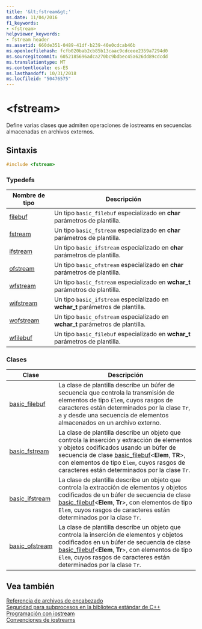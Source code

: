 ```yaml
---
title: '&lt;fstream&gt;'
ms.date: 11/04/2016
f1_keywords:
- <fstream>
helpviewer_keywords:
- fstream header
ms.assetid: 660de351-0489-41df-b239-40e0cdcab46b
ms.openlocfilehash: fcfb020bab2cb85b13caac9cdceee2359a7294d0
ms.sourcegitcommit: 6052185696adca270bc9bdbec45a626dd89cdcdd
ms.translationtype: MT
ms.contentlocale: es-ES
ms.lasthandoff: 10/31/2018
ms.locfileid: "50476575"
---
```

# <a name="ltfstreamgt"></a>&lt;fstream&gt;

Define varias clases que admiten operaciones de iostreams en secuencias almacenadas en archivos externos.

## <a name="syntax"></a>Sintaxis

```cpp
#include <fstream>

```

### <a name="typedefs"></a>Typedefs

|Nombre de tipo|Descripción|
|-|-|
|[filebuf](../standard-library/fstream-typedefs.md#filebuf)|Un tipo `basic_filebuf` especializado en **char** parámetros de plantilla.|
|[fstream](../standard-library/fstream-typedefs.md#fstream)|Un tipo `basic_fstream` especializado en **char** parámetros de plantilla.|
|[ifstream](../standard-library/fstream-typedefs.md#ifstream)|Un tipo `basic_ifstream` especializado en **char** parámetros de plantilla.|
|[ofstream](../standard-library/fstream-typedefs.md#ofstream)|Un tipo `basic_ofstream` especializado en **char** parámetros de plantilla.|
|[wfstream](../standard-library/fstream-typedefs.md#wfstream)|Un tipo `basic_fstream` especializado en **wchar_t** parámetros de plantilla.|
|[wifstream](../standard-library/fstream-typedefs.md#wifstream)|Un tipo `basic_ifstream` especializado en **wchar_t** parámetros de plantilla.|
|[wofstream](../standard-library/fstream-typedefs.md#wofstream)|Un tipo `basic_ofstream` especializado en **wchar_t** parámetros de plantilla.|
|[wfilebuf](../standard-library/fstream-typedefs.md#wfilebuf)|Un tipo `basic_filebuf` especializado en **wchar_t** parámetros de plantilla.|

### <a name="classes"></a>Clases

|Clase|Descripción|
|-|-|
|[basic_filebuf](../standard-library/basic-filebuf-class.md)|La clase de plantilla describe un búfer de secuencia que controla la transmisión de elementos de tipo `Elem`, cuyos rasgos de caracteres están determinados por la clase `Tr`, a y desde una secuencia de elementos almacenados en un archivo externo.|
|[basic_fstream](../standard-library/basic-fstream-class.md)|La clase de plantilla describe un objeto que controla la inserción y extracción de elementos y objetos codificados usando un búfer de secuencia de clase [basic_filebuf](../standard-library/basic-filebuf-class.md)\<**Elem**,  **TR**>, con elementos de tipo `Elem`, cuyos rasgos de caracteres están determinados por la clase `Tr`.|
|[basic_ifstream](../standard-library/basic-ifstream-class.md)|La clase de plantilla describe un objeto que controla la extracción de elementos y objetos codificados de un búfer de secuencia de clase [basic_filebuf](../standard-library/basic-filebuf-class.md)\<**Elem**, **Tr**>, con elementos de tipo `Elem`, cuyos rasgos de caracteres están determinados por la clase `Tr`.|
|[basic_ofstream](../standard-library/basic-ofstream-class.md)|La clase de plantilla describe un objeto que controla la inserción de elementos y objetos codificados en un búfer de secuencia de clase [basic_filebuf](../standard-library/basic-filebuf-class.md)\<**Elem**, **Tr**>, con elementos de tipo `Elem`, cuyos rasgos de caracteres están determinados por la clase `Tr`.|

## <a name="see-also"></a>Vea también

[Referencia de archivos de encabezado](../standard-library/cpp-standard-library-header-files.md)<br/>
[Seguridad para subprocesos en la biblioteca estándar de C++](../standard-library/thread-safety-in-the-cpp-standard-library.md)<br/>
[Programación con iostream](../standard-library/iostream-programming.md)<br/>
[Convenciones de iostreams](../standard-library/iostreams-conventions.md)<br/>

